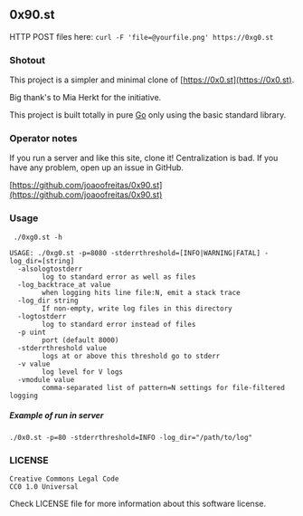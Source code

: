 ## 0x90.st

HTTP POST files here:
    `curl -F 'file=@yourfile.png' https://0xg0.st`


### Shotout

This project is a simpler and minimal clone of [https://0x0.st](https://0x0.st).

Big thank's to <a>Mia Herkt</a> for the initiative.

This project is built totally in pure [Go](https://go.dev) only using the basic standard library.


### Operator notes
If you run a server and like this site, clone it! Centralization is bad.
If you have any problem, open up an issue in GitHub.

[https://github.com/joaoofreitas/0x90.st](https://github.com/joaoofreitas/0x90.st)

### Usage


` ./0xg0.st -h`

```
USAGE: ./0xg0.st -p=8080 -stderrthreshold=[INFO|WARNING|FATAL] -log_dir=[string]
  -alsologtostderr
        log to standard error as well as files
  -log_backtrace_at value
        when logging hits line file:N, emit a stack trace
  -log_dir string
        If non-empty, write log files in this directory
  -logtostderr
        log to standard error instead of files
  -p uint
        port (default 8000)
  -stderrthreshold value
        logs at or above this threshold go to stderr
  -v value
        log level for V logs
  -vmodule value
        comma-separated list of pattern=N settings for file-filtered logging
```

##### Example of run in server

`./0x0.st -p=80 -stderrthreshold=INFO -log_dir="/path/to/log"`

### LICENSE

```
Creative Commons Legal Code
CC0 1.0 Universal
```

Check LICENSE file for more information about this software license.
